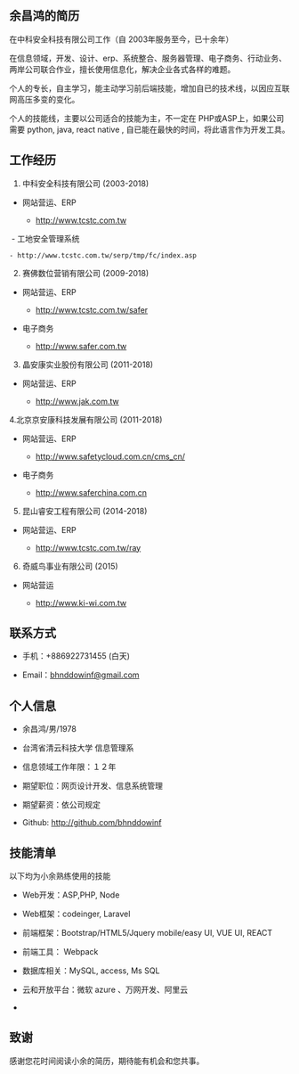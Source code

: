 

## 余昌鸿的简历

在中科安全科技有限公司工作（自 2003年服务至今，已十余年）

在信息领域，开发、设计、erp、系统整合、服务器管理、电子商务、行动业务、两岸公司联合作业，擅长使用信息化，解决企业各式各样的难题。 

个人的专长，自主学习，能主动学习前后端技能，增加自已的技术线，以因应互联网高压多变的变化。

个人的技能线，主要以公司适合的技能为主，不一定在 PHP或ASP上，如果公司需要 python, java, react native , 自已能在最快的时间，将此语言作为开发工具。

 
## 工作经历


1. 中科安全科技有限公司 (2003-2018)

  - 网站营运、ERP
  
    - http://www.tcstc.com.tw
  
  - 工地安全管理系统

    - http://www.tcstc.com.tw/serp/tmp/fc/index.asp 

  
2. 赛佛数位营销有限公司 (2009-2018)

- 网站营运、ERP 

    - http://www.tcstc.com.tw/safer 
  
- 电子商务

     - http://www.safer.com.tw 
  
3. 晶安康实业股份有限公司 (2011-2018)

- 网站营运、ERP

  - http://www.jak.com.tw 
  
4.北京京安康科技发展有限公司 (2011-2018)

- 网站营运、ERP

    - http://www.safetycloud.com.cn/cms_cn/
   
- 电子商务

    - http://www.saferchina.com.cn 
   
5. 昆山睿安工程有限公司 (2014-2018)

- 网站营运、ERP

    - http://www.tcstc.com.tw/ray  
   
6. 奇威鸟事业有限公司 (2015)

- 网站营运

    - http://www.ki-wi.com.tw  






## 联系方式

- 手机：+886922731455 (白天)

- Email：bhnddowinf@gmail.com




## 个人信息

- 余昌鸿/男/1978 

- 台湾省清云科技大学 信息管理系 

- 信息领域工作年限：１２年

- 期望职位：网页设计开发、信息系统管理

- 期望薪资：依公司规定

 - Github: http://github.com/bhnddowinf



## 技能清单
以下均为小余熟练使用的技能

- Web开发：ASP,PHP, Node

- Web框架：codeinger, Laravel

- 前端框架：Bootstrap/HTML5/Jquery mobile/easy UI, VUE UI, REACT

- 前端工具： Webpack

- 数据库相关：MySQL, access, Ms SQL 

- 云和开放平台：微软 azure 、万网开发、阿里云


-


## 致谢
感谢您花时间阅读小余的简历，期待能有机会和您共事。


